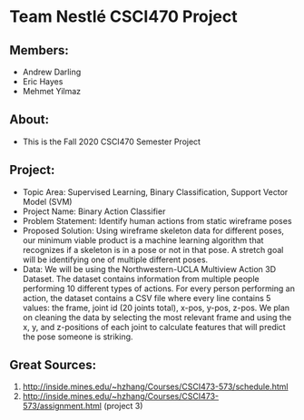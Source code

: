 # Team Nestlé CSCI470 Project

## Members:
- Andrew Darling
- Eric Hayes
- Mehmet Yilmaz

## About:
- This is the Fall 2020 CSCI470 Semester Project

## Project:
- Topic Area: Supervised Learning, Binary Classification, Support Vector Model (SVM)
- Project Name: Binary Action Classifier
- Problem Statement:  Identify human actions from static wireframe poses
- Proposed Solution: Using wireframe skeleton data for different poses, our minimum viable product is a machine learning algorithm that recognizes if a skeleton is in a pose or not in that pose. A stretch goal will be identifying one of multiple different poses.
- Data: We will be using the Northwestern-UCLA Multiview Action 3D Dataset. The dataset contains information from multiple people performing 10 different types of actions. For every person performing an action, the dataset contains a CSV file where every line contains 5 values: the frame, joint id (20 joints total), x-pos, y-pos, z-pos. We plan on cleaning the data by selecting the most relevant frame and using the x, y, and z-positions of each joint to calculate features that will predict the pose someone is striking.

## Great Sources:
1) http://inside.mines.edu/~hzhang/Courses/CSCI473-573/schedule.html
2) http://inside.mines.edu/~hzhang/Courses/CSCI473-573/assignment.html (project 3)
